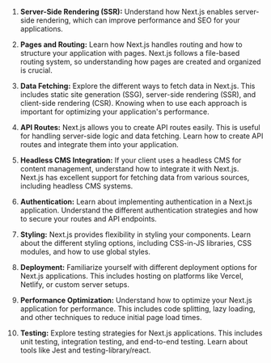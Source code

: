 1. **Server-Side Rendering (SSR):** Understand how Next.js enables server-side rendering, which can improve performance and SEO for your applications.
    
2. **Pages and Routing:** Learn how Next.js handles routing and how to structure your application with pages. Next.js follows a file-based routing system, so understanding how pages are created and organized is crucial.
    
3. **Data Fetching:** Explore the different ways to fetch data in Next.js. This includes static site generation (SSG), server-side rendering (SSR), and client-side rendering (CSR). Knowing when to use each approach is important for optimizing your application's performance.
    
4. **API Routes:** Next.js allows you to create API routes easily. This is useful for handling server-side logic and data fetching. Learn how to create API routes and integrate them into your application.
    
5. **Headless CMS Integration:** If your client uses a headless CMS for content management, understand how to integrate it with Next.js. Next.js has excellent support for fetching data from various sources, including headless CMS systems.
    
6. **Authentication:** Learn about implementing authentication in a Next.js application. Understand the different authentication strategies and how to secure your routes and API endpoints.
    
7. **Styling:** Next.js provides flexibility in styling your components. Learn about the different styling options, including CSS-in-JS libraries, CSS modules, and how to use global styles.
    
8. **Deployment:** Familiarize yourself with different deployment options for Next.js applications. This includes hosting on platforms like Vercel, Netlify, or custom server setups.
    
9. **Performance Optimization:** Understand how to optimize your Next.js application for performance. This includes code splitting, lazy loading, and other techniques to reduce initial page load times.
    
10. **Testing:** Explore testing strategies for Next.js applications. This includes unit testing, integration testing, and end-to-end testing. Learn about tools like Jest and testing-library/react.